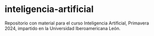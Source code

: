 # inteligencia-artificial

Repositorio con material para el curso Inteligencia Artificial, Primavera 2024, impartido en la Universidad Iberoamericana León. 
